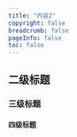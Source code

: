 ```yaml
---
title: "内容2"
copyright: false
breadcrumb: false
pageInfo: false
toc: false
---
```


## 二级标题

### 三级标题

#### 四级标题
